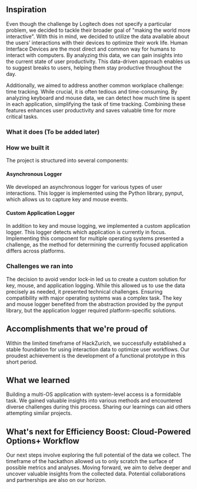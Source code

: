 ## Inspiration
Even though the challenge by Logitech does not specify a particular problem, we decided to tackle their broader goal of "making the world more interactive". With this in mind, we decided to utilize the data available about the users' interactions with their devices to optimize their work life. Human Interface Devices are the most direct and common way for humans to interact with computers. By analyzing this data, we can gain insights into the current state of user productivity. This data-driven approach enables us to suggest breaks to users, helping them stay productive throughout the day.

Additionally, we aimed to address another common workplace challenge: time tracking. While crucial, it is often tedious and time-consuming. By analyzing keyboard and mouse data, we can detect how much time is spent in each application, simplifying the task of time tracking. Combining these features enhances user productivity and saves valuable time for more critical tasks.

### What it does (To be added later)

### How we built it

The project is structured into several components:

#### Asynchronous Logger
We developed an asynchronous logger for various types of user interactions. This logger is implemented using the Python library, pynput, which allows us to capture key and mouse events. 

#### Custom Application Logger
In addition to key and mouse logging, we implemented a custom application logger. This logger detects which application is currently in focus. Implementing this component for multiple operating systems presented a challenge, as the method for determining the currently focused application differs across platforms.

### Challenges we ran into
The decision to avoid vendor lock-in led us to create a custom solution for key, mouse, and application logging. While this allowed us to use the data precisely as needed, it presented technical challenges. Ensuring compatibility with major operating systems was a complex task. The key and mouse logger benefited from the abstraction provided by the pynput library, but the application logger required platform-specific solutions.

## Accomplishments that we're proud of
Within the limited timeframe of HackZurich, we successfully established a stable foundation for using interaction data to optimize user workflows. Our proudest achievement is the development of a functional prototype in this short period.

## What we learned
Building a multi-OS application with system-level access is a formidable task. We gained valuable insights into various methods and encountered diverse challenges during this process. Sharing our learnings can aid others attempting similar projects.

## What's next for Efficiency Boost: Cloud-Powered Options+ Workflow
Our next steps involve exploring the full potential of the data we collect. The timeframe of the hackathon allowed us to only scratch the surface of possible metrics and analyses. Moving forward, we aim to delve deeper and uncover valuable insights from the collected data. Potential collaborations and partnerships are also on our horizon.
